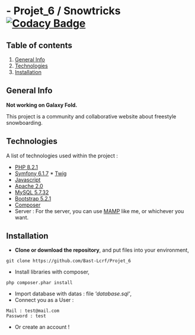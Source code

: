 # - Projet_6 / Snowtricks [![Codacy Badge](https://app.codacy.com/project/badge/Grade/9057a266930246f6bb67d464251f450a)](https://app.codacy.com/gh/Bast-Lcrf/Projet_6/dashboard?utm_source=gh&utm_medium=referral&utm_content=&utm_campaign=Badge_grade)

## Table of contents
1. [General Info](#general-info)
2. [Technologies](#technologies)
3. [Installation](#installation)

## General Info
**Not working on Galaxy Fold.**

This project is a community and collaborative website about freestyle snowboarding.

## Technologies
A list of technologies used within the project :
* [PHP 8.2.1](https://www.php.net/)
* [Symfony 6.1.7](https://symfony.com/)
* [Twig](https://twig.symfony.com/)
* [Javascript](https://www.javascript.com/)
* [Apache 2.0](https://www.apachelounge.com/download/VC15/)
* [MySQL 5.7.32](https://downloads.mysql.com/archives/installer/)
* [Bootstrap 5.2.1](https://getbootstrap.com/docs/5.2/getting-started/introduction/)
* [Composer](https://getcomposer.org/download/)
* Server : For the server, you can use [MAMP](https://www.mamp.info/en/mac/) like me, or whichever you want.

## Installation
* **Clone or download the repository**, and put files into your environment,
```
git clone https://github.com/Bast-Lcrf/Projet_6
```
* Install libraries with composer,
```
php composer.phar install
```
* Import database with datas : file _'database.sql'_,
* Connect you as a User : 
```
Mail : test@mail.com
Password : test
```
* Or create an account !
